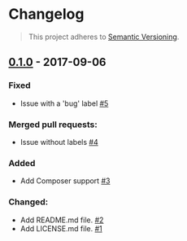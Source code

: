 # Changelog
> This project adheres to [Semantic Versioning](http://semver.org/).

## [0.1.0](https://github.com/nbish11/cl/releases/tag/0.1.0) - 2017-09-06
### Fixed
- Issue with a 'bug' label [\#5](https://github.com/nbish11/cl/issues/5)

### Merged pull requests:
- Issue without labels [\#4](https://github.com/nbish11/cl/issues/4)

### Added
- Add Composer support [\#3](https://github.com/nbish11/cl/issues/3)

### Changed:
- Add README.md file. [\#2](https://github.com/nbish11/cl/issues/2)
- Add LICENSE.md file. [\#1](https://github.com/nbish11/cl/issues/1)

